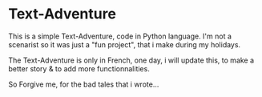 # Text-Adventure
This is a simple Text-Adventure, code in Python language. I'm not a scenarist so it was just a "fun project", that i make during my holidays.

The Text-Adventure is only in French, one day, i will update this, to make a better story & to add more functionnalities.

So Forgive me, for the bad tales that i wrote...
